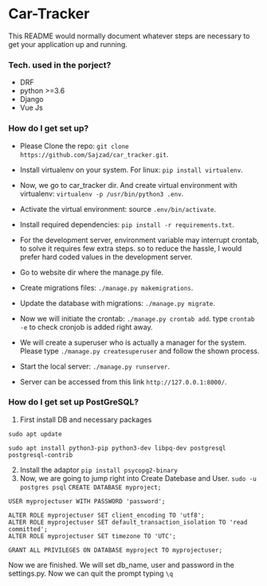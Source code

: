 # Car-Tracker
This README would normally document whatever steps are necessary to get your application up and running.

### Tech. used in the porject? ###

* DRF
* python >=3.6
* Django
* Vue Js

### How do I get set up? ###

* Please Clone the repo: ```git clone https://github.com/Sajzad/car_tracker.git```.

* Install virtualenv on your system. For linux: ```pip install virtualenv```.

* Now, we go to car_tracker dir. And create virtual environment with virtualenv: ```virtualenv -p /usr/bin/python3 .env```.

* Activate the virtual environment: source ```.env/bin/activate```.

* Install required dependencies: ```pip install -r requirements.txt```.

* For the development server, environment variable may interrupt crontab, to solve it requires few extra steps. so to reduce the hassle, 	I would prefer hard coded values in the development server.

* Go to website dir where the manage.py file.

* Create migrations files: ```./manage.py makemigrations```.

* Update the database with migrations: ```./manage.py migrate```.

* Now we will initiate the crontab: ```./manage.py crontab add```. type ```crontab -e``` to check cronjob is added right away.

* We will create a superuser who is actually a manager for the system. Please type ```./manage.py createsuperuser``` and follow the shown process.

* Start the local server: ```./manage.py runserver```.

* Server can be accessed from this link ```http://127.0.0.1:8000/```.

### How do I get set up PostGreSQL? ###
1. First install DB and necessary packages
```
sudo apt update
```
```
sudo apt install python3-pip python3-dev libpq-dev postgresql postgresql-contrib
```
2. Install the adaptor 
```pip install psycopg2-binary``` 
3. Now, we are going to jump right into Create Datebase and User. 
```sudo -u postgres psql``` 
```CREATE DATABASE myproject;``` 
```
USER myprojectuser WITH PASSWORD 'password';
```
```
ALTER ROLE myprojectuser SET client_encoding TO 'utf8';
ALTER ROLE myprojectuser SET default_transaction_isolation TO 'read committed';
ALTER ROLE myprojectuser SET timezone TO 'UTC';
```
```
GRANT ALL PRIVILEGES ON DATABASE myproject TO myprojectuser;

```
Now we are finished. We will set db_name, user and password in the settings.py. Now we can quit the prompt typing  ```\q```
